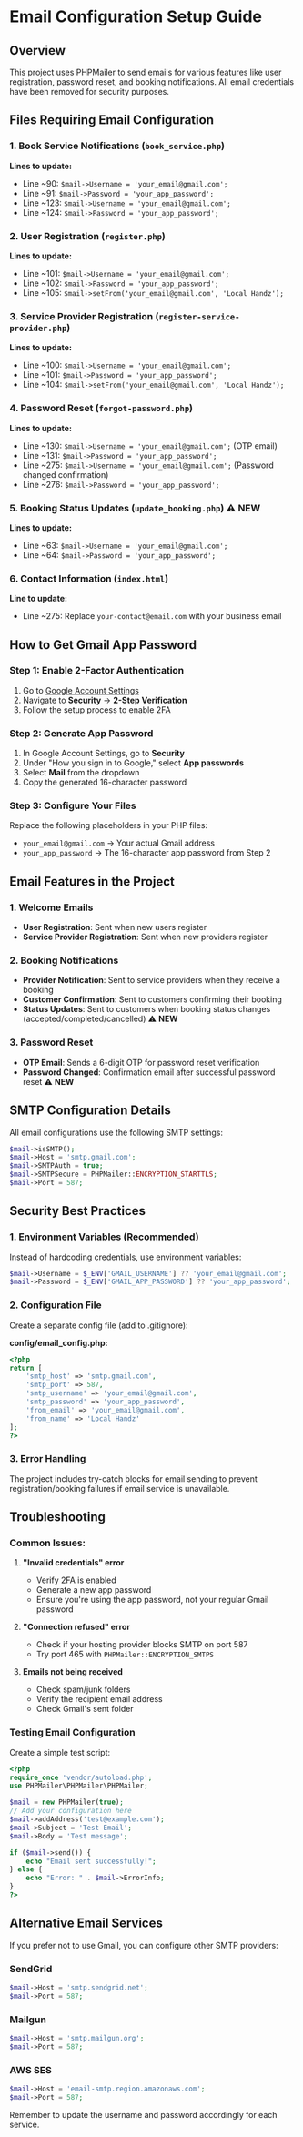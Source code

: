 # Email Configuration Setup Guide

## Overview
This project uses PHPMailer to send emails for various features like user registration, password reset, and booking notifications. All email credentials have been removed for security purposes.

## Files Requiring Email Configuration

### 1. Book Service Notifications (`book_service.php`)
**Lines to update:**
- Line ~90: `$mail->Username = 'your_email@gmail.com';`
- Line ~91: `$mail->Password = 'your_app_password';`
- Line ~123: `$mail->Username = 'your_email@gmail.com';`
- Line ~124: `$mail->Password = 'your_app_password';`

### 2. User Registration (`register.php`)
**Lines to update:**
- Line ~101: `$mail->Username = 'your_email@gmail.com';`
- Line ~102: `$mail->Password = 'your_app_password';`
- Line ~105: `$mail->setFrom('your_email@gmail.com', 'Local Handz');`

### 3. Service Provider Registration (`register-service-provider.php`)
**Lines to update:**
- Line ~100: `$mail->Username = 'your_email@gmail.com';`
- Line ~101: `$mail->Password = 'your_app_password';`
- Line ~104: `$mail->setFrom('your_email@gmail.com', 'Local Handz');`

### 4. Password Reset (`forgot-password.php`)
**Lines to update:**
- Line ~130: `$mail->Username = 'your_email@gmail.com';` (OTP email)
- Line ~131: `$mail->Password = 'your_app_password';`
- Line ~275: `$mail->Username = 'your_email@gmail.com';` (Password changed confirmation)
- Line ~276: `$mail->Password = 'your_app_password';`

### 5. Booking Status Updates (`update_booking.php`) ⚠️ **NEW**
**Lines to update:**
- Line ~63: `$mail->Username = 'your_email@gmail.com';`
- Line ~64: `$mail->Password = 'your_app_password';`

### 6. Contact Information (`index.html`)
**Line to update:**
- Line ~275: Replace `your-contact@email.com` with your business email

## How to Get Gmail App Password

### Step 1: Enable 2-Factor Authentication
1. Go to [Google Account Settings](https://myaccount.google.com/)
2. Navigate to **Security** → **2-Step Verification**
3. Follow the setup process to enable 2FA

### Step 2: Generate App Password
1. In Google Account Settings, go to **Security**
2. Under "How you sign in to Google," select **App passwords**
3. Select **Mail** from the dropdown
4. Copy the generated 16-character password

### Step 3: Configure Your Files
Replace the following placeholders in your PHP files:
- `your_email@gmail.com` → Your actual Gmail address
- `your_app_password` → The 16-character app password from Step 2

## Email Features in the Project

### 1. Welcome Emails
- **User Registration**: Sent when new users register
- **Service Provider Registration**: Sent when new providers register

### 2. Booking Notifications
- **Provider Notification**: Sent to service providers when they receive a booking
- **Customer Confirmation**: Sent to customers confirming their booking
- **Status Updates**: Sent to customers when booking status changes (accepted/completed/cancelled) ⚠️ **NEW**

### 3. Password Reset
- **OTP Email**: Sends a 6-digit OTP for password reset verification
- **Password Changed**: Confirmation email after successful password reset ⚠️ **NEW**

## SMTP Configuration Details

All email configurations use the following SMTP settings:
```php
$mail->isSMTP();
$mail->Host = 'smtp.gmail.com';
$mail->SMTPAuth = true;
$mail->SMTPSecure = PHPMailer::ENCRYPTION_STARTTLS;
$mail->Port = 587;
```

## Security Best Practices

### 1. Environment Variables (Recommended)
Instead of hardcoding credentials, use environment variables:

```php
$mail->Username = $_ENV['GMAIL_USERNAME'] ?? 'your_email@gmail.com';
$mail->Password = $_ENV['GMAIL_APP_PASSWORD'] ?? 'your_app_password';
```

### 2. Configuration File
Create a separate config file (add to .gitignore):

**config/email_config.php:**
```php
<?php
return [
    'smtp_host' => 'smtp.gmail.com',
    'smtp_port' => 587,
    'smtp_username' => 'your_email@gmail.com',
    'smtp_password' => 'your_app_password',
    'from_email' => 'your_email@gmail.com',
    'from_name' => 'Local Handz'
];
?>
```

### 3. Error Handling
The project includes try-catch blocks for email sending to prevent registration/booking failures if email service is unavailable.

## Troubleshooting

### Common Issues:

1. **"Invalid credentials" error**
   - Verify 2FA is enabled
   - Generate a new app password
   - Ensure you're using the app password, not your regular Gmail password

2. **"Connection refused" error**
   - Check if your hosting provider blocks SMTP on port 587
   - Try port 465 with `PHPMailer::ENCRYPTION_SMTPS`

3. **Emails not being received**
   - Check spam/junk folders
   - Verify the recipient email address
   - Check Gmail's sent folder

### Testing Email Configuration

Create a simple test script:
```php
<?php
require_once 'vendor/autoload.php';
use PHPMailer\PHPMailer\PHPMailer;

$mail = new PHPMailer(true);
// Add your configuration here
$mail->addAddress('test@example.com');
$mail->Subject = 'Test Email';
$mail->Body = 'Test message';

if ($mail->send()) {
    echo "Email sent successfully!";
} else {
    echo "Error: " . $mail->ErrorInfo;
}
?>
```

## Alternative Email Services

If you prefer not to use Gmail, you can configure other SMTP providers:

### SendGrid
```php
$mail->Host = 'smtp.sendgrid.net';
$mail->Port = 587;
```

### Mailgun
```php
$mail->Host = 'smtp.mailgun.org';
$mail->Port = 587;
```

### AWS SES
```php
$mail->Host = 'email-smtp.region.amazonaws.com';
$mail->Port = 587;
```

Remember to update the username and password accordingly for each service.
